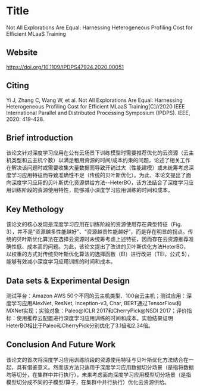 # Title

<!-- 此部分是论文标题及其引用格式，建议使用latex格式 -->
Not All Explorations Are Equal: Harnessing Heterogeneous Profiling Cost for Efficient MLaaS Training

## Website

https://doi.org/10.1109/IPDPS47924.2020.00051

## Citing

Yi J, Zhang C, Wang W, et al. Not All Explorations Are Equal: Harnessing Heterogeneous Profiling Cost for Efficient MLaaS Training[C]//2020 IEEE International Parallel and Distributed Processing Symposium (IPDPS). IEEE, 2020: 419-428.

## Brief introduction

<!-- 通过三五句话描述这篇文章，包括 1. 论文的应用场景；2. 论文克服已有方法的局限性；3. 论文主要的技术手段； 4. 论文的预期结果 -->
该论文针对深度学习应用在公有云场景下训练模型时需要推荐优化的云资源（云主机类型和云主机个数）以满足租用资源的时间/成本约束的问题，论述了相关工作在解决该问题时或需要收集大量数据而导致开销过大（性能建模）或未统筹考虑深度学习应用特征而导致准确性不足（传统的贝叶斯优化）。为此，本论文提出了面向深度学习应用的贝叶斯优化资源供给方法--HeterBO，该方法结合了深度学习应用训练阶段的资源使用特性，能够减小深度学习应用训练的时间和成本。

## Key Methology

<!-- 分点写，论述论文中主要技术手段的实施过程 -->
该论文的核心发现是深度学习应用在训练阶段的资源使用存在典型特征（Fig. 3），并不是“资源越多性能越好”、“资源越贵性能越好”，而是存在明显的拐点。传统的贝叶斯优化算法在选择云资源时未统筹考虑上述特征，因而存在云资源推荐准确性低、成本高的问题。为此，该论文提出了改进的贝叶斯优化方法HeterBO，以权重的方式对传统贝叶斯优化算法的选择函数（EI）进行改进（TEI，公式 5），能够有效减小深度学习应用训练的时间和成本。


## Data sets & Experimental Design

<!-- 撰写实验环境的设置，实验的对象，实验的比较方面，以及实验的结果（不要列举数据，要概括谈） -->
测试平台：Amazon AWS 50个不同的云主机类型、100台云主机；测试应用：深度学习应用AlexNet, ResNet, Inception-v3, Char, BERT通过TensorFlow和MXNet实现；实验对象：Paleo@ICLR 2017和CherryPick@NSDI 2017；评价指标：使用推荐云配置进行深度学习应用训练的时间和成本。实验结果证明HeterBO相比于Paleo和CherryPick分别优化了3.1倍和2.34倍。


## Conclusion And Future Work

<!-- 作者或者阅读者对本文工作的总结，以及未来可能的改进方向 -->
该论文的首次将深度学习应用训练阶段的资源使用特征与贝叶斯优化方法结合在一起，具有借鉴意义。然而该方法只适用于深度学习应用数据切分场景（是指将数据均等切分，在集群中并行执行），未来考虑面向深度学习应用模型切分场景（是指模型切分成不同的子模型/算子，在集群中并行执行）优化云资源供给。
